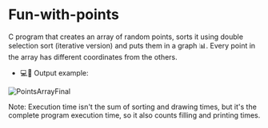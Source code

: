 # Fun-with-points

C program that creates an array of random points, sorts it using double selection sort (iterative version) and puts them in a graph 📊.
Every point in the array has different coordinates from the others. 

-  💻🚀 Output example:

![PointsArrayFinal](https://github.com/landiluigi746/Fun-with-points/assets/151780431/a517df4e-2a37-4f5b-a4c2-8cea1a88aa79)

Note: Execution time isn't the sum of sorting and drawing times, but it's the complete program execution time, so it also counts filling and printing times.
